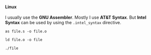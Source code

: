 #### Linux

I usually use the **GNU Assembler**. Mostly I use **AT&T Syntax**. But **Intel Syntax** can be used by using the `.intel_syntax` directive.

`as file.s -o file.o`

`ld file.o -o file`

`./file`

